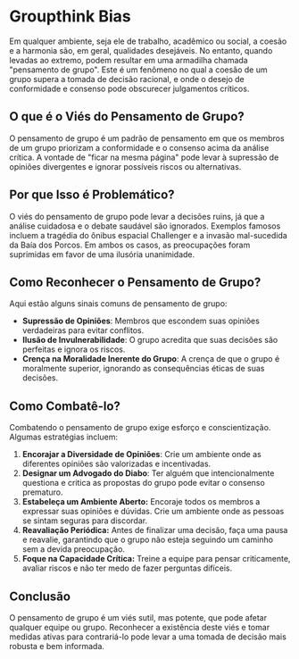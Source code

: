 # Groupthink Bias

Em qualquer ambiente, seja ele de trabalho, acadêmico ou social, a coesão e a harmonia são, em geral, qualidades desejáveis. No entanto, quando levadas ao extremo, podem resultar em uma armadilha chamada "pensamento de grupo". Este é um fenômeno no qual a coesão de um grupo supera a tomada de decisão racional, e onde o desejo de conformidade e consenso pode obscurecer julgamentos críticos.

## O que é o Viés do Pensamento de Grupo?

O pensamento de grupo é um padrão de pensamento em que os membros de um grupo priorizam a conformidade e o consenso acima da análise crítica. A vontade de "ficar na mesma página" pode levar à supressão de opiniões divergentes e ignorar possíveis riscos ou alternativas.

## Por que Isso é Problemático?

O viés do pensamento de grupo pode levar a decisões ruins, já que a análise cuidadosa e o debate saudável são ignorados. Exemplos famosos incluem a tragédia do ônibus espacial Challenger e a invasão mal-sucedida da Baía dos Porcos. Em ambos os casos, as preocupações foram suprimidas em favor de uma ilusória unanimidade.

## Como Reconhecer o Pensamento de Grupo?

Aqui estão alguns sinais comuns de pensamento de grupo:

- **Supressão de Opiniões**: Membros que escondem suas opiniões verdadeiras para evitar conflitos.
- **Ilusão de Invulnerabilidade**: O grupo acredita que suas decisões são perfeitas e ignora os riscos.
- **Crença na Moralidade Inerente do Grupo**: A crença de que o grupo é moralmente superior, ignorando as consequências éticas de suas decisões.

## Como Combatê-lo?

Combatendo o pensamento de grupo exige esforço e conscientização. Algumas estratégias incluem:

1. **Encorajar a Diversidade de Opiniões**: Crie um ambiente onde as diferentes opiniões são valorizadas e incentivadas.
2. **Designar um Advogado do Diabo**: Ter alguém que intencionalmente questiona e critica as propostas do grupo pode evitar o consenso prematuro.
3. **Estabeleça um Ambiente Aberto:** Encoraje todos os membros a expressar suas opiniões e dúvidas. Crie um ambiente onde as pessoas se sintam seguras para discordar.
4. **Reavaliação Periódica:** Antes de finalizar uma decisão, faça uma pausa e reavalie, garantindo que o grupo não esteja seguindo um caminho sem a devida preocupação.
5. **Foque na Capacidade Crítica:** Treine a equipe para pensar criticamente, avaliar riscos e não ter medo de fazer perguntas difíceis.

## Conclusão

O pensamento de grupo é um viés sutil, mas potente, que pode afetar qualquer equipe ou grupo. Reconhecer a existência deste viés e tomar medidas ativas para contrariá-lo pode levar a uma tomada de decisão mais robusta e bem informada.

